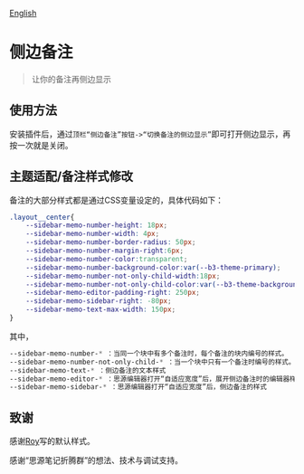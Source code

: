 [English](https://github.com/WingDr/siyuan-plugin-sidebar-memo/blob/main/README.md)

# 侧边备注

> 让你的备注再侧边显示

## 使用方法

安装插件后，通过`顶栏“侧边备注”按钮->“切换备注的侧边显示”`即可打开侧边显示，再按一次就是关闭。

## 主题适配/备注样式修改

备注的大部分样式都是通过CSS变量设定的，具体代码如下：

```CSS
.layout__center{
	--sidebar-memo-number-height: 18px;
	--sidebar-memo-number-width: 4px;
	--sidebar-memo-number-border-radius: 50px;
	--sidebar-memo-number-margin-right:6px;
	--sidebar-memo-number-color:transparent;
	--sidebar-memo-number-background-color:var(--b3-theme-primary);
	--sidebar-memo-number-not-only-child-width:18px;
	--sidebar-memo-number-not-only-child-color:var(--b3-theme-background);
	--sidebar-memo-editor-padding-right: 250px;
	--sidebar-memo-sidebar-right: -80px;
	--sidebar-memo-text-max-width: 150px;
}
```

其中，
```CSS
--sidebar-memo-number-* ：当同一个块中有多个备注时，每个备注的块内编号的样式。
--sidebar-memo-number-not-only-child-* ：当一个块中只有一个备注时编号的样式。
--sidebar-memo-text-* ：侧边备注的文本样式
--sidebar-memo-editor-* ：思源编辑器打开“自适应宽度”后，展开侧边备注时的编辑器样式
--sidebar-memo-sidebar-* ：思源编辑器打开“自适应宽度”后，侧边备注的样式
```

## 致谢

感谢[Roy](https://github.com/royc01)写的默认样式。

感谢“思源笔记折腾群”的想法、技术与调试支持。